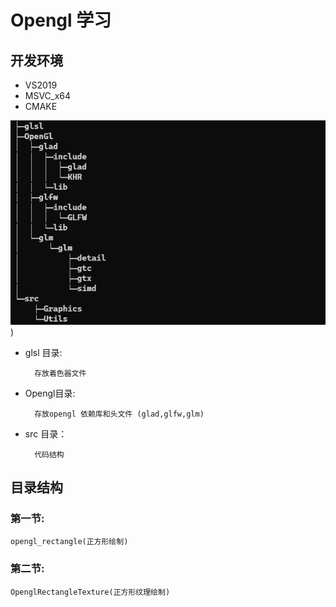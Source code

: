 # Opengl 学习
## 开发环境
- VS2019 
- MSVC_x64 
- CMAKE

![](./picture/目录结构.png))

- glsl 目录:

        存放着色器文件
- Opengl目录:
    
        存放opengl 依赖库和头文件 (glad,glfw,glm)
- src 目录：
    
        代码结构

##  目录结构
### 第一节: 
    opengl_rectangle(正方形绘制)
### 第二节: 
    OpenglRectangleTexture(正方形纹理绘制)
